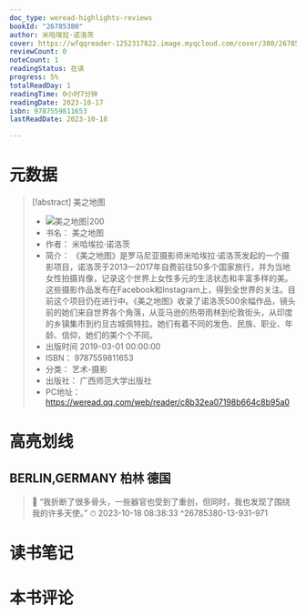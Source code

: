 ```yaml
---
doc_type: weread-highlights-reviews
bookId: "26785380"
author: 米哈埃拉·诺洛茨
cover: https://wfqqreader-1252317822.image.myqcloud.com/cover/380/26785380/t7_26785380.jpg
reviewCount: 0
noteCount: 1
readingStatus: 在读
progress: 5%
totalReadDay: 1
readingTime: 0小时7分钟
readingDate: 2023-10-17
isbn: 9787559811653
lastReadDate: 2023-10-18

---
```

# 元数据
> [!abstract] 美之地图
> - ![ 美之地图|200](https://wfqqreader-1252317822.image.myqcloud.com/cover/380/26785380/t7_26785380.jpg)
> - 书名： 美之地图
> - 作者： 米哈埃拉·诺洛茨
> - 简介： 《美之地图》是罗马尼亚摄影师米哈埃拉·诺洛茨发起的一个摄影项目，诺洛茨于2013—2017年自费前往50多个国家旅行，并为当地女性拍摄肖像，记录这个世界上女性多元的生活状态和丰富多样的美。这些摄影作品发布在Facebook和Instagram上，得到全世界的关注。目前这个项目仍在进行中。《美之地图》收录了诺洛茨500余幅作品，镜头前的她们来自世界各个角落，从亚马逊的热带雨林到伦敦街头，从印度的乡镇集市到约旦古城佩特拉。她们有着不同的发色、民族、职业、年龄、信仰，她们的美个个不同。
> - 出版时间 2019-03-01 00:00:00
> - ISBN： 9787559811653
> - 分类： 艺术-摄影
> - 出版社： 广西师范大学出版社
> - PC地址：https://weread.qq.com/web/reader/c8b32ea07198b664c8b95a0

# 高亮划线

## BERLIN,GERMANY 柏林 德国

> 📌 “我折断了很多骨头，一些器官也受到了重创，但同时，我也发现了围绕我的许多天使。” 
> ⏱ 2023-10-18 08:38:33 ^26785380-13-931-971

# 读书笔记

# 本书评论
